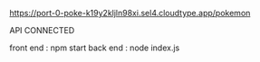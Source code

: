 https://port-0-poke-k19y2kljln98xi.sel4.cloudtype.app/pokemon

API CONNECTED


front end : npm start
back end : node index.js 